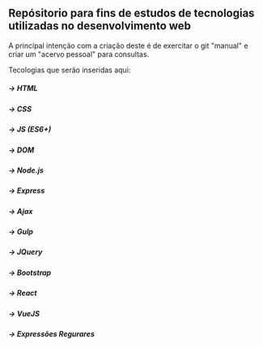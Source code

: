 ## Repósitorio para fins de estudos de tecnologias utilizadas no desenvolvimento web

A principal intenção com a criação deste é de exercitar o git "manual" e criar um "acervo pessoal" para consultas.

Tecologias que serão inseridas aqui:

##### -> HTML
##### -> CSS
##### -> JS (ES6+)
##### -> DOM
##### -> Node.js
##### -> Express
##### -> Ajax
##### -> Gulp
##### -> JQuery
##### -> Bootstrap
##### -> React
##### -> VueJS
##### -> Expressões Regurares
